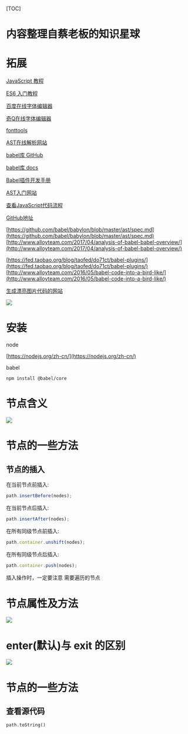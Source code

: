 [TOC]

内容整理自蔡老板的知识星球
===

# 拓展
[JavaScript 教程](https://wangdoc.com/javascript/index.html)

[ES6 入门教程](https://es6.ruanyifeng.com/)

[百度在线字体编辑器](http://fontstore.baidu.com/static/editor/index.html)

[奇Q在线字体编辑器](https://font.qqe2.com/)

[fonttools](https://github.com/fonttools/fonttools)

[AST在线解析网站](https://astexplorer.net/)

[babel库 GitHub](https://github.com/babel/babel)

[babel库 docs](https://babeljs.io/docs/en/babel-parser)

[Babel插件开发手册](https://blog.csdn.net/weixin_33826609/article/details/93164633#toc-visitors)

[AST入门网站](https://github.com/yacan8/blog/blob/master/posts/JavaScript%E6%8A%BD%E8%B1%A1%E8%AF%AD%E6%B3%95%E6%A0%91AST.md)

[查看JavaScript代码流程](https://bogdan-lyashenko.github.io/js-code-to-svg-flowchart/docs/live-editor/index.html)

[GitHub地址](https://github.com/Bogdan-Lyashenko/js-code-to-svg-flowchart)

[https://github.com/babel/babylon/blob/master/ast/spec.md](https://github.com/babel/babylon/blob/master/ast/spec.md)
[http://www.alloyteam.com/2017/04/analysis-of-babel-babel-overview/](http://www.alloyteam.com/2017/04/analysis-of-babel-babel-overview/)

[https://fed.taobao.org/blog/taofed/do71ct/babel-plugins/](https://fed.taobao.org/blog/taofed/do71ct/babel-plugins/)
[http://www.alloyteam.com/2016/05/babel-code-into-a-bird-like/](http://www.alloyteam.com/2016/05/babel-code-into-a-bird-like/)

[生成漂亮图片代码的网站](https://carbon.now.sh/)

![](./Img/知识星球.png)


# 安装
node 

[https://nodejs.org/zh-cn/](https://nodejs.org/zh-cn/)

babel
```
npm install @babel/core
```


# 节点含义
![](./Img/节点含义.png)

# 节点的一些方法
## 节点的插入
在当前节点前插入:
```js
path.insertBefore(nodes);
```

在当前节点后插入:
```js
path.insertAfter(nodes);
```

在所有同级节点前插入:
```js
path.container.unshift(nodes);
```

在所有同级节点后插入:
```js
path.container.push(nodes);
```

插入操作时，一定要注意 需要遍历的节点


# 节点属性及方法
![](./Img/节点属性及方法.png)

# enter(默认)与 exit 的区别
![](./Img/enter(默认)与%20exit%20的区别.png)

# 节点的一些方法
## 查看源代码
```
path.toString()
```